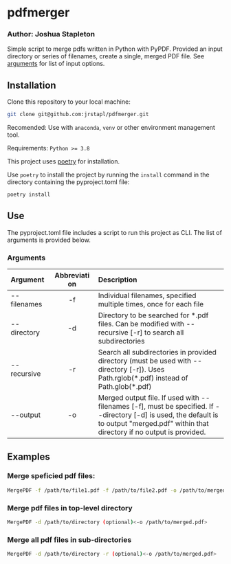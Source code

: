 # pdfmerger
### Author: Joshua Stapleton

Simple script to merge pdfs written in Python with PyPDF. Provided an input directory or series of filenames, create a single, merged PDF file. See [arguments](#arguments) for list of input options. 

## Installation

Clone this repository to your local machine:

```bash
git clone git@github.com:jrstapl/pdfmerger.git
```

Recomended: Use with ```anaconda```, ```venv``` or other environment management tool. 

Requirements: ```Python >= 3.8```

This project uses [poetry](https://python-poetry.org/docs/#installation) for installation.

Use ```poetry``` to install the project by running the ```install``` command in the directory containing the pyproject.toml file:

```bash
poetry install
```


## Use

The pyproject.toml file includes a script to run this project as CLI. The list of arguments is provided below.

### Arguments


|<div style="width:80px" /> Argument           |<div style="width:90px" />Abbreviation   |Description   |
|:------------------|:---------------:|:---------------|
|--filenames|-f             |Individual filenames, specified multiple times, once for each file|
|--directory    |-d             |Directory to be searched for *.pdf files. Can be modified with --recursive [-r] to search all subdirectories|
|--recursive    |-r             |Search all subdirectories in provided directory (must be used with --directory [-r]). Uses Path.rglob(\*.pdf) instead of Path.glob(\*.pdf)|
|--output       |-o             |Merged output file. If used with --filenames [-f], must be specified. If --directory [-d] is used, the default is to output "merged.pdf" within that directory if no output is provided.|



## Examples

### Merge speficied pdf files:
```bash
MergePDF -f /path/to/file1.pdf -f /path/to/file2.pdf -o /path/to/merged.pdf
```

### Merge pdf files in top-level directory
```bash
MergePDF -d /path/to/directory (optional)<-o /path/to/merged.pdf>
```

### Merge all pdf files in sub-directories
```bash
MergePDF -d /path/to/directory -r (optional)<-o /path/to/merged.pdf>
```



